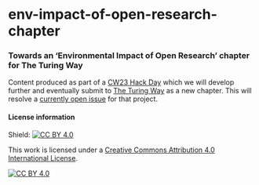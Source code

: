 # env-impact-of-open-research-chapter

### Towards an ‘Environmental Impact of Open Research’ chapter for The Turing Way

Content produced as part of a [CW23 Hack Day](https://www.software.ac.uk/cw23/hack-day) which we will develop further and eventually submit to [The Turing Way](https://the-turing-way.netlify.app/index.html) as a new chapter. This will resolve a [currently open issue](https://github.com/alan-turing-institute/the-turing-way/issues/2803) for that project.

#### License information

Shield: [![CC BY 4.0][cc-by-shield]][cc-by]

This work is licensed under a
[Creative Commons Attribution 4.0 International License][cc-by].

[![CC BY 4.0][cc-by-image]][cc-by]

[cc-by]: http://creativecommons.org/licenses/by/4.0/
[cc-by-image]: https://i.creativecommons.org/l/by/4.0/88x31.png
[cc-by-shield]: https://img.shields.io/badge/License-CC%20BY%204.0-lightgrey.svg
